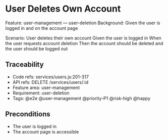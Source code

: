 # User Deletes Own Account
Feature: user-management — user-deletion
  Background:
    Given the user is logged in and on the account page

  Scenario: User deletes their own account
    Given the user is logged in
    When the user requests account deletion
    Then the account should be deleted and the user should be logged out

## Traceability
- Code refs: services/users.js:201-317
- API refs: DELETE /services/users/:id
- Feature area: user-management
- Requirement: user-deletion
- Tags: @e2e @user-management @priority-P1 @risk-high @happy

## Preconditions
- The user is logged in
- The account page is accessible

